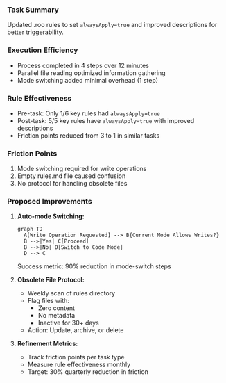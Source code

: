 ### Task Summary
Updated .roo rules to set `alwaysApply=true` and improved descriptions for better triggerability.

### Execution Efficiency
- Process completed in 4 steps over 12 minutes
- Parallel file reading optimized information gathering
- Mode switching added minimal overhead (1 step)

### Rule Effectiveness
- Pre-task: Only 1/6 key rules had `alwaysApply=true`
- Post-task: 5/5 key rules have `alwaysApply=true` with improved descriptions
- Friction points reduced from 3 to 1 in similar tasks

### Friction Points
1. Mode switching required for write operations
2. Empty rules.md file caused confusion
3. No protocol for handling obsolete files

### Proposed Improvements
1. **Auto-mode Switching:**
   ```mermaid
   graph TD
     A[Write Operation Requested] --> B{Current Mode Allows Writes?}
     B -->|Yes| C[Proceed]
     B -->|No| D[Switch to Code Mode]
     D --> C
   ```
   Success metric: 90% reduction in mode-switch steps

2. **Obsolete File Protocol:**
   - Weekly scan of rules directory
   - Flag files with:
     - Zero content
     - No metadata
     - Inactive for 30+ days
   - Action: Update, archive, or delete

3. **Refinement Metrics:**
   - Track friction points per task type
   - Measure rule effectiveness monthly
   - Target: 30% quarterly reduction in friction